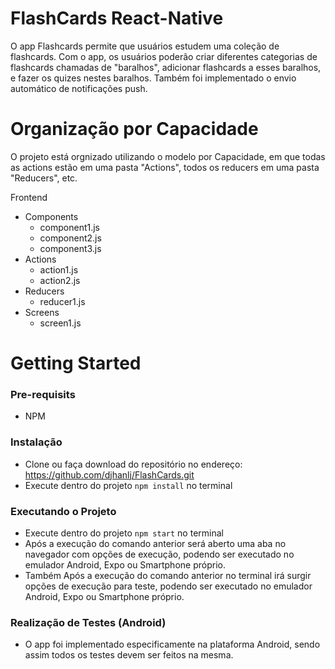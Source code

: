 # FlashCards React-Native

O app Flashcards permite que usuários estudem uma coleção de flashcards. Com o app, os usuários poderão criar diferentes categorias de flashcards chamadas de "baralhos", adicionar flashcards a esses baralhos, e fazer os quizes nestes baralhos. Também foi implementado o envio automático de notificações push.

# Organização por Capacidade

O projeto está orgnizado utilizando o modelo por Capacidade, em que todas as actions estão em uma pasta "Actions", todos os reducers em uma pasta "Reducers", etc.

Frontend

-   Components
    -   component1.js
    -   component2.js
    -   component3.js
-   Actions
    -   action1.js
    -   action2.js
-   Reducers
    -   reducer1.js
-   Screens
    -   screen1.js

# Getting Started

### Pre-requisits

-   NPM

### Instalação

-   Clone ou faça download do repositório no endereço: https://github.com/djhanlj/FlashCards.git
-   Execute dentro do projeto `npm install` no terminal

### Executando o Projeto

-   Execute dentro do projeto `npm start` no terminal
-   Após a execução do comando anterior será aberto uma aba no navegador com opções de execução, podendo ser executado no emulador Android, Expo ou Smartphone próprio.
-   Também Após a execução do comando anterior no terminal irá surgir opções de execução para teste, podendo ser executado no emulador Android, Expo ou Smartphone próprio.

### Realização de Testes (Android)

-   O app foi implementado especificamente na plataforma Android, sendo assim todos os testes devem ser feitos na mesma.

